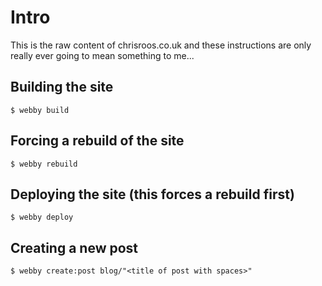 # Intro

This is the raw content of chrisroos.co.uk and these instructions are only really ever going to mean something to me...

## Building the site

    $ webby build
    
## Forcing a rebuild of the site

    $ webby rebuild
    
## Deploying the site (this forces a rebuild first)

    $ webby deploy
  
## Creating a new post

    $ webby create:post blog/"<title of post with spaces>"